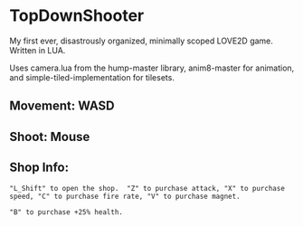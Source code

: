 # TopDownShooter
My first ever, disastrously organized, minimally scoped LOVE2D game.  Written in LUA.

Uses camera.lua from the hump-master library, anim8-master for animation, and simple-tiled-implementation for tilesets.

## Movement: WASD

## Shoot: Mouse

## Shop Info:
```
"L_Shift" to open the shop.  "Z" to purchase attack, "X" to purchase speed, "C" to purchase fire rate, "V" to purchase magnet.
```
```
"B" to purchase +25% health.
```
